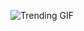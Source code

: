 ![Trending GIF](https://media0.giphy.com/media/v1.Y2lkPThiYjIxNzcyaDZ0b3JobXB2ZHhrbGl2enVoam0xZzVtcGFla2Jzc2EycmRpZmFmbSZlcD12MV9naWZzX3NlYXJjaCZjdD1n/xUPGcEliCc7bETyfO8/giphy.gif)
